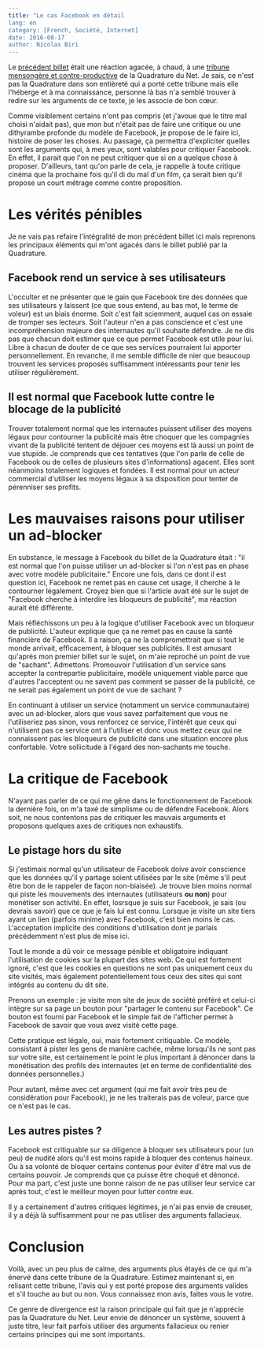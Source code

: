 ```yaml
---
title: "Le cas Facebook en détail
lang: en
category: [French, Société, Internet]
date: 2016-08-17
author: Nicolas Biri
---
```


Le [précédent billet](http://nicolas.biri.name/posts/2016-08-17-Ne-plus-etre-un-produit.html) était une réaction agacée, à chaud, à une [tribune
mensongère et contre-productive](https://www.laquadrature.net/fr/si-vous-etes-le-produit) de la Quadrature du Net. Je sais, ce n'est pas
la Quadrature dans son entièreté qui a porté cette tribune mais elle l'héberge
et à ma connaissance, personne là bas n'a semblé trouver à redire sur les
arguments de ce texte, je les associe de bon cœur.

Comme visiblement certains n'ont pas compris (et j'avoue que le titre mal choisi
n'aidait pas), que mon but n'était pas de faire une critique ou une dithyrambe
profonde du modèle de Facebook, je propose de le faire ici, histoire de poser
les choses. Au passage, ça permettra d'expliciter quelles sont les arguments
qui, à mes yeux, sont valables pour critiquer Facebook. En effet, il parait que
l'on ne peut critiquer que si on a quelque chose à proposer.
D'ailleurs, tant qu'on parle de cela, je rappelle à toute critique cinéma
que la prochaine fois qu'il di du mal d'un film, ça serait bien qu'il propose
un court métrage comme contre proposition.

# Les vérités pénibles

Je ne vais pas refaire l'intégralité de mon précédent billet ici mais reprenons
les principaux éléments qui m'ont agacés dans le billet publié par la Quadrature.

## Facebook rend un service à ses utilisateurs

L'occulter et ne présenter que le gain que Facebook tire des données que ses
utilisateurs y laissent (ce que sous entend, au bas mot, le terme de voleur)
est un biais énorme. Soit c'est fait sciemment, auquel cas on essaie de tromper
ses lecteurs. Soit l'auteur n'en a pas conscience et c'est une incompréhension
majeure des internautes qu'il souhaite défendre. Je ne dis pas que chacun doit
estimer que ce que permet Facebook est utile pour lui. Libre à chacun de douter
de ce que ses services pourraient lui apporter personnellement. En revanche, il
me semble difficile de nier que beaucoup trouvent les services proposés
suffisamment intéressants pour tenir les utiliser régulièrement.

## Il est normal que Facebook lutte contre le blocage de la publicité

Trouver totalement normal que les internautes puissent utiliser des moyens
légaux pour contourner la publicité mais être choquer que les compagnies
vivant de la publicité tentent de déjouer ces moyens est là aussi un point
de vue stupide. Je comprends que ces tentatives (que l'on parle de celle de
Facebook ou de celles de plusieurs sites d'informations) agacent. Elles
sont néanmoins totalement logiques et fondées. Il est normal pour un acteur
commercial d'utiliser les moyens légaux à sa disposition pour tenter
de pérenniser ses profits.

# Les mauvaises raisons pour utiliser un ad-blocker

En substance, le message à Facebook du billet de la Quadrature était : "il
est normal que l'on puisse utiliser un ad-blocker si l'on n'est pas en phase
avec votre modèle publicitaire." Encore une fois, dans ce dont il est question
ici, Facebook ne remet pas en cause cet usage, il cherche à le contourner
légalement. Croyez bien que si l'article avait été sur le sujet de "Facebook
cherche à interdire les bloqueurs de publicité", ma réaction aurait été
différente.

Mais réfléchissons un peu à la logique d'utiliser Facebook avec un bloqueur de
publicité. L'auteur explique que ça ne remet pas en cause la santé financière
de Facebook. Il a raison, ça ne la compromettrait que si tout le monde
arrivait, efficacement, à bloquer ses publicités. Il est amusant qu'après mon
premier billet sur le sujet, on m'aie reproché un point de vue de "sachant".
Admettons. Promouvoir l'utilisation d'un service sans accepter la contrepartie
publicitaire, modèle uniquement viable parce que d'autres l'acceptent ou ne
savent pas comment se passer de la publicité, ce ne serait pas également un
point de vue de sachant ?

En continuant à utiliser un service (notamment un service communautaire) avec
un ad-blocker, alors que vous savez parfaitement que vous ne l'utiliseriez pas
sinon, vous renforcez ce service, l'intérêt que ceux qui n'utilisent pas ce
service ont à l'utiliser et donc vous mettez ceux qui ne connaissent pas les
bloqueurs de publicité dans une situation encore plus confortable. Votre
sollicitude à l'égard des non-sachants me touche.

# La critique de Facebook

N'ayant pas parler de ce qui me gêne dans le fonctionnement de Facebook la
dernière fois, on m'a taxé de simplisme ou de défendre Facebook. Alors soit,
ne nous contentons pas de critiquer les mauvais arguments et proposons quelques
axes de critiques non exhaustifs.

## Le pistage hors du site

Si j'estimais normal qu'un utilisateur de Facebook doive avoir conscience que
les données qu'il y partage soient utilisées par le site (même s'il peut être
bon de le rappeler de façon non-biaisée). Je trouve bien moins normal qui piste
les mouvements des internautes (utilisateurs **ou non**) pour monétiser son
activité. En effet, losrsque je suis sur Facebook, je sais (ou devrais savoir)
que ce que je fais lui est connu. Lorsque je visite un site tiers ayant un lien
(parfois minime) avec Facebook, c'est bien moins le cas. L'acceptation
implicite des conditions d'utilisation dont je parlais précédemment n'est plus
de mise ici.

Tout le monde a dû voir ce message pénible et obligatoire indiquant
l'utilisation de cookies sur la plupart des sites web. Ce qui est fortement
ignoré, c'est que les cookies en questions ne sont pas uniquement ceux du site
visités, mais également potentiellement tous ceux des sites qui sont intégrés
au contenu du dit site.

Prenons un exemple : je visite mon site de jeux de société préféré et celui-ci
intègre sur sa page un bouton pour "partager le contenu sur Facebook". Ce
bouton est fourni par Facebook et le simple fait de l'afficher permet à
Facebook de savoir que vous avez visité cette page.

Cette pratique est légale, oui, mais fortement critiquable. Ce modèle,
consistant à pister les gens de manière cachée, même lorsqu'ils ne sont pas
sur votre site, est certainement le point le plus important à dénoncer dans
la monétisation des profils des internautes (et en terme de confidentialité des
données personnelles.)

Pour autant, même avec cet argument (qui me fait avoir très peu de
considération pour Facebook), je ne les traiterais pas de voleur, parce que ce
n'est pas le cas.

## Les autres pistes ?

Facebook est critiquable sur sa diligence à bloquer ses utilisateurs
pour (un peu) de nudité alors qu'il est moins rapide à bloquer des contenus
haineux. Ou à sa volonté de bloquer certains contenus pour éviter d'être mal
vus de certains pouvoir. Je comprends que ça puisse être choqué et dénoncé.
Pour ma part, c'est juste une bonne raison de ne pas utiliser leur service
car après tout, c'est le meilleur moyen pour lutter contre eux.

Il y a certainement d'autres critiques légitimes, je n'ai pas envie de creuser,
il y a déjà là suffisamment pour ne pas utiliser des arguments fallacieux.

# Conclusion

Voilà, avec un peu plus de calme, des arguments plus étayés de ce qui m'a
énervé dans cette tribune de la Quadrature. Estimez maintenant si, en relisant
cette tribune, l'avis qui y est porté propose des arguments valides et s'il
touche au but ou non. Vous connaissez mon avis, faites vous le votre.

Ce genre de divergence est la raison principale qui fait que je n'apprécie pas
la Quadrature du Net. Leur envie de dénoncer un système, souvent à juste titre,
leur fait parfois utiliser des arguments fallacieux ou renier certains
principes qui me sont importants.
